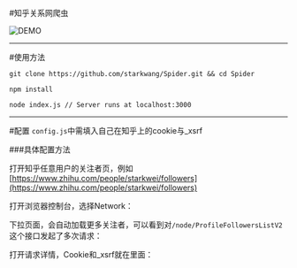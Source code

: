 #知乎关系网爬虫

![DEMO](https://github.com/starkwang/Spider/blob/master/demo.png?raw=true)

------
#使用方法
```
git clone https://github.com/starkwang/Spider.git && cd Spider

npm install

node index.js // Server runs at localhost:3000
```
------
#配置
`config.js`中需填入自己在知乎上的cookie与_xsrf

###具体配置方法

打开知乎任意用户的关注者页，例如[https://www.zhihu.com/people/starkwei/followers](https://www.zhihu.com/people/starkwei/followers)

打开浏览器控制台，选择Network：

下拉页面，会自动加载更多关注者，可以看到对`/node/ProfileFollowersListV2`这个接口发起了多次请求：

打开请求详情，Cookie和_xsrf就在里面：



